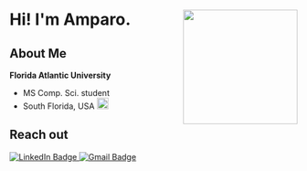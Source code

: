 <div id="header"> 
  <img src="https://media.giphy.com/media/QrGrbw1pc4oVXrucye/giphy.gif" align="right" width="200">
  <h1> Hi! I'm Amparo. </>
</div>


## About Me

**Florida Atlantic University**
  
- MS Comp. Sci. student
- South Florida, USA <img src="https://user-images.githubusercontent.com/96999371/202937066-9c92351c-d31e-4076-952f-7a60e083b9f7.png" width="20">  

## Reach out
<div id="badges">
  <a href="https://www.linkedin.com/in/amparogpastore/">
    <img src="https://img.shields.io/badge/LinkedIn-blue?style=for-the-badge&logo=linkedin&logoColor=white" alt="LinkedIn Badge"/>
  </a>
  <a href="mailto:agodoypastore@gmail.com">
    <img src="https://img.shields.io/badge/Gmail-D14836?style=for-the-badge&logo=gmail&logoColor=white" alt="Gmail Badge"/>
</div>

